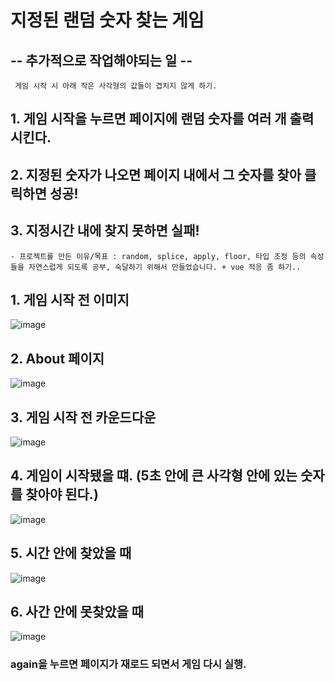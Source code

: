 # 지정된 랜덤 숫자 찾는 게임

## -- 추가적으로 작업해야되는 일 --
     게임 시작 시 아래 작은 사각형의 값들이 겹치지 않게 하기.

## 1. 게임 시작을 누르면 페이지에 랜덤 숫자를 여러 개 출력시킨다.
## 2. 지정된 숫자가 나오면 페이지 내에서 그 숫자를 찾아 클릭하면 성공!
## 3. 지정시간 내에 찾지 못하면 실패!
    - 프로젝트를 만든 이유/목표 : random, splice, apply, floor, 타입 조정 등의 속성들을 자연스럽게 되도록 공부, 숙달하기 위해서 만들었습니다. + vue 적응 좀 하기..

## 1. 게임 시작 전 이미지
![image](https://user-images.githubusercontent.com/76980526/133407356-c8863e3c-e299-4dd2-bd29-b32f6df0d99a.png)

## 2. About 페이지
![image](https://user-images.githubusercontent.com/76980526/133407843-facbd957-8a2a-458f-86f4-a50a09d38d9c.png)
## 3. 게임 시작 전 카운드다운
![image](https://user-images.githubusercontent.com/76980526/133407533-64c7fc60-f641-4ac3-b250-efcdbd6aeb41.png)
## 4. 게임이 시작됐을 떄. (5초 안에 큰 사각형 안에 있는 숫자를 찾아야 된다.)
![image](https://user-images.githubusercontent.com/76980526/133407656-bb9027e6-a47c-4d78-9430-2af5193d1756.png)
## 5. 시간 안에 찾았을 때
![image](https://user-images.githubusercontent.com/76980526/133408102-01c638e2-f960-4d2e-865c-20b5a4a481a5.png)
## 6. 사간 안에 못찾았을 때
![image](https://user-images.githubusercontent.com/76980526/133407995-546124d3-288b-474c-abf5-e4486fa9eec2.png)

### again을 누르면 페이지가 재로드 되면서 게임 다시 실행.